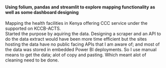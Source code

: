 #### Using folium, pandas and streamlit to explore mapping functionality as well as some dashboard designing

Mapping the health facilities in Kenya offering CCC service under the supported on KCCB-ACTS. </br>
Started the purpose by aquiring the data. Designing a scraper and an API to do the data extract would have been more time efficient but the sites hosting the data have no public facing APIs that I am aware of; and most of the data was stored in embedded Power BI deployments. So I use manual means to get the data; alot of copy and pasting. Which meant alot of cleaning need to be done. </br>
